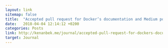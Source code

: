 ```yaml
---
layout: link
sitemap: false
title:  "Accepted pull request for Docker’s documentation and Medium post about issue"
date:   2018-04-04 12:14:12 +0200
categories: Posts
link: http://kenanbek.me/journal/accepted-pull-request-for-dockers-documentation-and-medium-post-about-issue/
target: Journal
---
```

